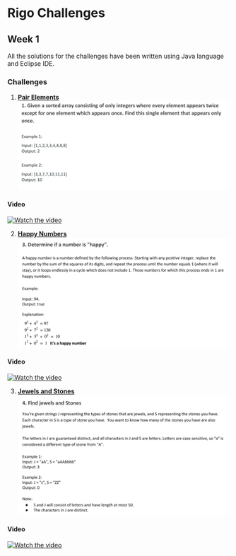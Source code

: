 # Rigo Challenges

## Week 1
All the solutions for the challenges have been written using Java language and Eclipse IDE.

### Challenges
1. [**Pair Elements**](Pair%20Elements/)
  ![Description for Pair elements Challenge](images/pairs.jpeg)
  #### Video
  [![Watch the video](https://img.youtube.com/vi/JbOUgMqzWns/maxresdefault.jpg)](https://youtu.be/JbOUgMqzWns)


2. [**Happy Numbers**](Happy%20numbers/)
  ![Description for Happy numbers Challenge](images/happy.jpeg)
  #### Video
  [![Watch the video](https://img.youtube.com/vi/XzI1wfbtgV8/maxresdefault.jpg)](https://youtu.be/XzI1wfbtgV8)


3. [**Jewels and Stones**](Jewels%20and%20stones/)
  ![Description for Jewel and Stones Challenge](images/stones.jpeg)
  #### Video
  [![Watch the video](https://img.youtube.com/vi/qffqRxsUx4c/maxresdefault.jpg)](https://youtu.be/qffqRxsUx4c)
  
